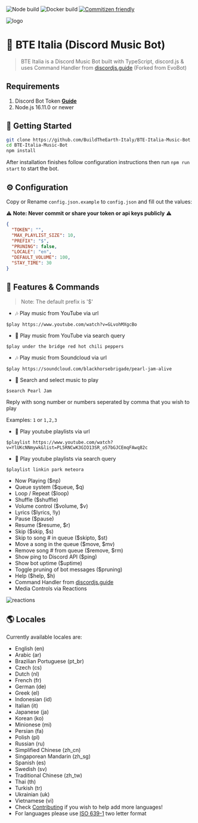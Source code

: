 ![Node build](https://github.com/eritislami/evobot/actions/workflows/node.yml/badge.svg)
![Docker build](https://github.com/eritislami/evobot/actions/workflows/docker.yml/badge.svg)
[![Commitizen friendly](https://img.shields.io/badge/commitizen-friendly-brightgreen.svg)](http://commitizen.github.io/cz-cli/)

![logo](https://user-images.githubusercontent.com/77931027/184246051-345c496a-b2ba-4208-884b-b94f006f240c.png)

# 🤖 BTE Italia (Discord Music Bot)

> BTE Italia is a Discord Music Bot built with TypeScript, discord.js & uses Command Handler from [discordjs.guide](https://discordjs.guide)
> (Forked from EvoBot)

## Requirements

1. Discord Bot Token **[Guide](https://discordjs.guide/preparations/setting-up-a-bot-application.html#creating-your-bot)**
2. Node.js 16.11.0 or newer

## 🚀 Getting Started

```sh
git clone https://github.com/BuildTheEarth-Italy/BTE-Italia-Music-Bot
cd BTE-Italia-Music-Bot
npm install
```

After installation finishes follow configuration instructions then run `npm run start` to start the bot.

## ⚙️ Configuration

Copy or Rename `config.json.example` to `config.json` and fill out the values:

⚠️ **Note: Never commit or share your token or api keys publicly** ⚠️

```json
{
  "TOKEN": "",
  "MAX_PLAYLIST_SIZE": 10,
  "PREFIX": "$",
  "PRUNING": false,
  "LOCALE": "en",
  "DEFAULT_VOLUME": 100,
  "STAY_TIME": 30
}
```

## 📝 Features & Commands

> Note: The default prefix is '$'

- 🎶 Play music from YouTube via url

`$play https://www.youtube.com/watch?v=GLvohMXgcBo`

- 🔎 Play music from YouTube via search query

`$play under the bridge red hot chili peppers`

- 🎶 Play music from Soundcloud via url

`$play https://soundcloud.com/blackhorsebrigade/pearl-jam-alive`

- 🔎 Search and select music to play

`$search Pearl Jam`

Reply with song number or numbers seperated by comma that you wish to play

Examples: `1` or `1,2,3`

- 📃 Play youtube playlists via url

`$playlist https://www.youtube.com/watch?v=YlUKcNNmywk&list=PL5RNCwK3GIO13SR_o57bGJCEmqFAwq82c`

- 🔎 Play youtube playlists via search query

`$playlist linkin park meteora`

- Now Playing ($np)
- Queue system ($queue, $q)
- Loop / Repeat ($loop)
- Shuffle ($shuffle)
- Volume control ($volume, $v)
- Lyrics ($lyrics, !ly)
- Pause ($pause)
- Resume ($resume, $r)
- Skip ($skip, $s)
- Skip to song # in queue ($skipto, $st)
- Move a song in the queue ($move, $mv)
- Remove song # from queue ($remove, $rm)
- Show ping to Discord API ($ping)
- Show bot uptime ($uptime)
- Toggle pruning of bot messages ($pruning)
- Help ($help, $h)
- Command Handler from [discordjs.guide](https://discordjs.guide/)
- Media Controls via Reactions

![reactions](https://imgur.com/Ptfmi04.png)

## 🌎 Locales

Currently available locales are:

- English (en)
- Arabic (ar)
- Brazilian Portuguese (pt_br)
- Czech (cs)
- Dutch (nl)
- French (fr)
- German (de)
- Greek (el)
- Indonesian (id)
- Italian (it)
- Japanese (ja)
- Korean (ko)
- Minionese (mi)
- Persian (fa)
- Polish (pl)
- Russian (ru)
- Simplified Chinese (zh_cn)
- Singaporean Mandarin (zh_sg)
- Spanish (es)
- Swedish (sv)
- Traditional Chinese (zh_tw)
- Thai (th)
- Turkish (tr)
- Ukrainian (uk)
- Vietnamese (vi)
- Check [Contributing](#-contributing) if you wish to help add more languages!
- For languages please use [ISO 639-1](https://en.wikipedia.org/wiki/List_of_ISO_639-1_codes) two letter format
